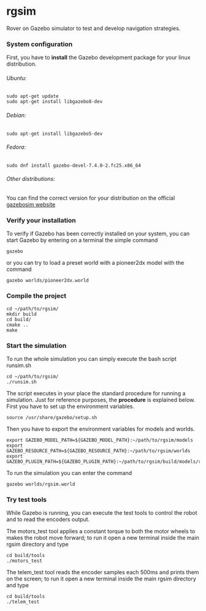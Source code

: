 # **rgsim**
Rover on Gazebo simulator to test and develop navigation strategies.

### **System configuration**
First, you have to **install** the Gazebo development package for your linux distribution.
###### Ubuntu:
```
sudo apt-get update
sudo apt-get install libgazebo8-dev
```
###### Debian:
```
sudo apt-get install libgazebo5-dev
```
###### Fedora:
```
sudo dnf install gazebo-devel-7.4.0-2.fc25.x86_64
```
###### Other distributions:
You can find the correct version for your distribution on the official [gazebosim website](http://gazebosim.org/tutorials?cat=install)

### **Verify your installation**
To verify if Gazebo has been correctly installed on your system, you can start Gazebo by entering on a terminal the simple command
```
gazebo
```
or you can try to load a preset world with a pioneer2dx model with the command
```
gazebo worlds/pioneer2dx.world
```

### **Compile the project**
```
cd ~/path/to/rgsim/
mkdir build
cd build/
cmake ..
make
```

### **Start the simulation**
To run the whole simulation you can simply execute the bash script runsim.sh
```
cd ~/path/to/rgsim/
./runsim.sh
```

The script executes in your place the standard procedure for running a simulation.
Just for reference purposes, the **procedure** is explained below.
First you have to set up the environment variables.
```
source /usr/share/gazebo/setup.sh
```
Then you have to export the environment variables for models and worlds.
```
export GAZEBO_MODEL_PATH=${GAZEBO_MODEL_PATH}:~/path/to/rgsim/models
export GAZEBO_RESOURCE_PATH=${GAZEBO_RESOURCE_PATH}:~/path/to/rgsim/worlds
export GAZEBO_PLUGIN_PATH=${GAZEBO_PLUGIN_PATH}:~/path/to/rgsim/build/models/robot
```
To run the simulation you can enter the command
```
gazebo worlds/rgsim.world
```

### **Try test tools**
While Gazebo is running, you can execute the test tools to control the robot and to read the encoders output.

The motors_test tool applies a constant torque to both the motor wheels to makes the robot move forward; to run it open a new terminal inside the main rgsim directory and type
```
cd build/tools
./motors_test
```

The telem_test tool reads the encoder samples each 500ms and prints them on the screen; to run it open a new terminal inside the main rgsim directory and type
```
cd build/tools
./telem_test
```
